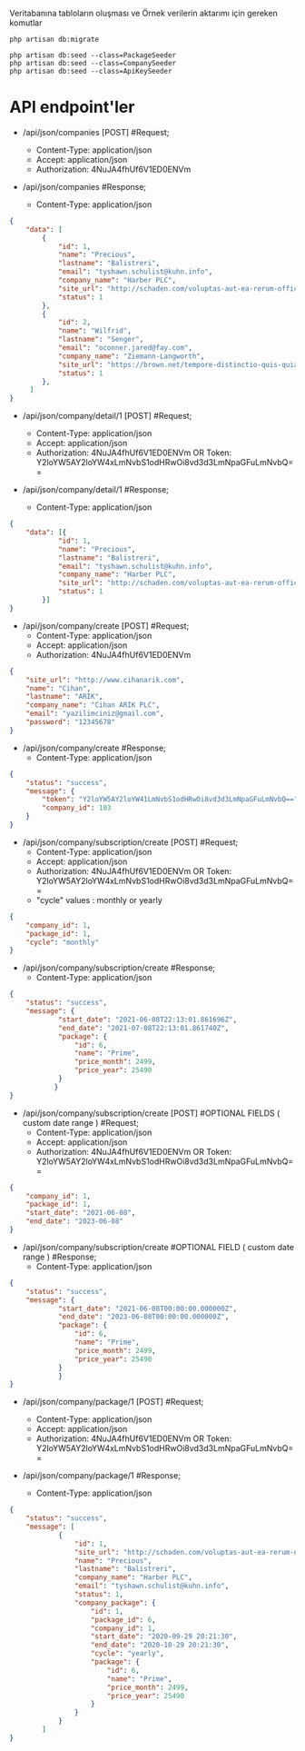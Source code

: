 Veritabanına tabloların oluşması ve Örnek verilerin aktarımı için gereken komutlar

```
php artisan db:migrate

php artisan db:seed --class=PackageSeeder
php artisan db:seed --class=CompanySeeder
php artisan db:seed --class=ApiKeySeeder
```

# API endpoint'ler #
- /api/json/companies [POST] #Request;
	- Content-Type: application/json
	- Accept: application/json
	- Authorization: 4NuJA4fhUf6V1ED0ENVm

- /api/json/companies #Response;
	- Content-Type: application/json
```json
{
	"data": [
		{
			"id": 1,
			"name": "Precious",
			"lastname": "Balistreri",
			"email": "tyshawn.schulist@kuhn.info",
			"company_name": "Harber PLC",
			"site_url": "http://schaden.com/voluptas-aut-ea-rerum-officia-eum",
			"status": 1
		},
		{
			"id": 2,
			"name": "Wilfrid",
			"lastname": "Senger",
			"email": "oconner.jared@fay.com",
			"company_name": "Ziemann-Langworth",
			"site_url": "https://brown.net/tempore-distinctio-quis-quia-quia.html",
			"status": 1
		},
	 ]
}
```

- /api/json/company/detail/1 [POST] #Request;
	- Content-Type: application/json
	- Accept: application/json
	- Authorization: 4NuJA4fhUf6V1ED0ENVm        OR     Token: Y2loYW5AY2loYW4xLmNvbS1odHRwOi8vd3d3LmNpaGFuLmNvbQ==
	
- /api/json/company/detail/1 #Response;
	- Content-Type: application/json
```json
{
	"data": [{
			"id": 1,
			"name": "Precious",
			"lastname": "Balistreri",
			"email": "tyshawn.schulist@kuhn.info",
			"company_name": "Harber PLC",
			"site_url": "http://schaden.com/voluptas-aut-ea-rerum-officia-eum",
			"status": 1
		}]
}
```	

- /api/json/company/create [POST] #Request;
	- Content-Type: application/json
	- Accept: application/json
	- Authorization: 4NuJA4fhUf6V1ED0ENVm
```json
{
	"site_url": "http://www.cihanarik.com",
	"name": "Cihan",
	"lastname": "ARIK",
	"company_name": "Cihan ARIK PLC",
	"email": "yazilimciniz@gmail.com",
	"password": "12345678" 
}
```
- /api/json/company/create #Response;
	- Content-Type: application/json
```json
{
	"status": "success",
	"message": {
		"token": "Y2loYW5AY2loYW41LmNvbS1odHRwOi8vd3d3LmNpaGFuLmNvbQ==",
		"company_id": 103
	}
}
```	

- /api/json/company/subscription/create [POST] #Request;
	- Content-Type: application/json
	- Accept: application/json
	- Authorization: 4NuJA4fhUf6V1ED0ENVm        OR     Token: Y2loYW5AY2loYW4xLmNvbS1odHRwOi8vd3d3LmNpaGFuLmNvbQ==
	- "cycle" values : monthly or yearly
```json
{
	"company_id": 1,
	"package_id": 1,
	"cycle": "monthly"
}
```

- /api/json/company/subscription/create #Response;
	- Content-Type: application/json
```json
{
	"status": "success",
	"message": {
			"start_date": "2021-06-08T22:13:01.861696Z",
			"end_date": "2021-07-08T22:13:01.861740Z",
			"package": {
				"id": 6,
				"name": "Prime",
				"price_month": 2499,
				"price_year": 25490
			}
		   }
}
```
		
- /api/json/company/subscription/create [POST] #OPTIONAL FIELDS ( custom date range ) #Request;
	- Content-Type: application/json
	- Accept: application/json
	- Authorization: 4NuJA4fhUf6V1ED0ENVm        OR     Token: Y2loYW5AY2loYW4xLmNvbS1odHRwOi8vd3d3LmNpaGFuLmNvbQ==
```json
{
	"company_id": 1,
	"package_id": 1,
	"start_date": "2021-06-08",
	"end_date": "2023-06-08"
}
```

- /api/json/company/subscription/create #OPTIONAL FIELD ( custom date range ) #Response;
	- Content-Type: application/json
```json
{
	"status": "success",
	"message": {
			"start_date": "2021-06-08T00:00:00.000000Z",
			"end_date": "2023-06-08T00:00:00.000000Z",
			"package": {
				"id": 6,
				"name": "Prime",
				"price_month": 2499,
				"price_year": 25490
			}
		    }
}
```		

- /api/json/company/package/1 [POST] #Request;
	- Content-Type: application/json
	- Accept: application/json
	- Authorization: 4NuJA4fhUf6V1ED0ENVm        OR     Token: Y2loYW5AY2loYW4xLmNvbS1odHRwOi8vd3d3LmNpaGFuLmNvbQ==

- /api/json/company/package/1 #Response;
	- Content-Type: application/json
```json
{
	"status": "success",
	"message": [
			{
				"id": 1,
				"site_url": "http://schaden.com/voluptas-aut-ea-rerum-officia-eum",
				"name": "Precious",
				"lastname": "Balistreri",
				"company_name": "Harber PLC",
				"email": "tyshawn.schulist@kuhn.info",
				"status": 1,
				"company_package": {
					"id": 1,
					"package_id": 6,
					"company_id": 1,
					"start_date": "2020-09-29 20:21:30",
					"end_date": "2020-10-29 20:21:30",
					"cycle": "yearly",
					"package": {
						"id": 6,
						"name": "Prime",
						"price_month": 2499,
						"price_year": 25490
					}
				}
			}
		]
}
```
